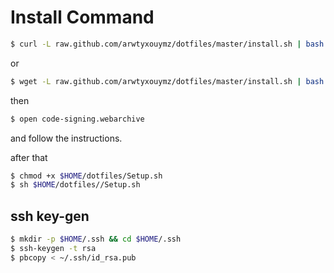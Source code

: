 # Install Command

```sh
$ curl -L raw.github.com/arwtyxouymz/dotfiles/master/install.sh | bash
```

or

```sh
$ wget -L raw.github.com/arwtyxouymz/dotfiles/master/install.sh | bash
```
then

```sh
$ open code-signing.webarchive
```
and follow the instructions.


after that

```sh
$ chmod +x $HOME/dotfiles/Setup.sh
$ sh $HOME/dotfiles//Setup.sh
```

## ssh key-gen

```sh
$ mkdir -p $HOME/.ssh && cd $HOME/.ssh
$ ssh-keygen -t rsa
$ pbcopy < ~/.ssh/id_rsa.pub
```

